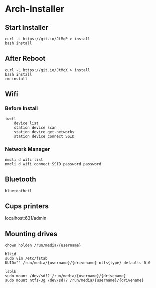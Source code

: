 # Arch-Installer

## Start Installer
```
curl -L https://git.io/JtMqP > install
bash install
```
## After Reboot
```
curl -L https://git.io/JtMqX > install
bash install
rm install
```

## Wifi
### Before Install
```
iwctl
	device list
	station device scan
	station device get-networks
	station device connect SSID
```
### Network Manager
```
nmcli d wifi list
nmcli d wifi connect SSID password password
```

## Bluetooth
```
bluetoothctl
```

## Cups printers
localhost:631/admin

## Mounting drives
```
chown holden /run/media/{username}

blkid
sudo vim /etc/fstab
UUID="" /run/media/{username}/{drivename} ntfs{type} defaults 0 0

lsblk
sudo mount /dev/sd?? /run/media/{username}/{drivename}
sudo mount ntfs-3g /dev/sd?? /run/media/{username}/{drivename}
```
